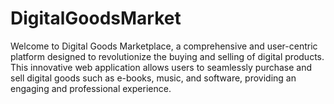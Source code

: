 # DigitalGoodsMarket
Welcome to Digital Goods Marketplace, a comprehensive and user-centric platform designed to revolutionize the buying and selling of digital products. This innovative web application allows users to seamlessly purchase and sell digital goods such as e-books, music, and software, providing an engaging and professional experience.
